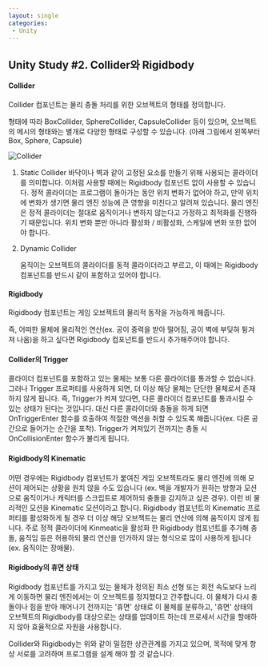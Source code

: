 ```yaml
---
layout: single
categories:
 - Unity
---
```




## Unity Study \#2. Collider와 Rigidbody

#### Collider

Collider 컴포넌트는 물리 충돌 처리를 위한 오브젝트의 형태를 정의합니다.

형태에 따라 BoxCollider, SphereCollider, CapsuleCollider 등이 있으며, 오브젝트의 메시의 형태와는 별개로 다양한 형태로 구성할 수 있습니다. (아래 그림에서 왼쪽부터 Box, Sphere, Capsule)

![Collider](https://user-images.githubusercontent.com/28036481/113551299-5fcf9100-962f-11eb-89d4-f2b085b2b8b1.jpg)

1. Static Collider
    바닥이나 벽과 같이 고정된 요소를 만들기 위해 사용되는 콜라이더를 의미합니다. 이처럼 사용할 때에는 Rigidbody 컴포넌트 없이 사용할 수 있습니다. 정적 콜라이더는 프로그램이 돌아가는 동안 위치 변화가 없어야 하고, 만약 위치에 변화가 생기면 물리 엔진 성능에 큰 영향을 미친다고 알려져 있습니다. 물리 엔진은 정적 콜라이더는 절대로 움직이거나 변하지 않는다고 가정하고 최적화를 진행하기 때문입니다. 위치 변화 뿐만 아니라 활성화 / 비활성화, 스케일에 변화 또한 없어야 합니다. 

2. Dynamic Collider

    움직이는 오브젝트의 콜라이더를 동적 콜라이더라고 부르고, 이 때에는 Rigidbody 컴포넌트를 반드시 같이 포함하고 있어야 합니다.



#### Rigidbody

Rigidbody 컴포넌트는 게임 오브젝트의 물리적 동작을 가능하게 해줍니다. 

즉, 어떠한 물체에 물리적인 연산(ex. 공이 중력을 받아 떨어짐, 공이 벽에 부딪혀 튕겨져 나옴)을 하고 싶다면 Rigidbody 컴포넌트를 반드시 추가해주어야 합니다.



#### Collider의 Trigger

콜라이더 컴포넌트를 포함하고 있는 물체는 보통 다른 콜라이더를 통과할 수 없습니다. 그러나 Trigger 프로퍼티를  사용하게 되면, 더 이상 해당 물체는 단단한 물체로서 존재하지 않게 됩니다. 즉, Trigger가 켜져 있다면, 다른 콜라이더 컴포넌트를 통과시킬 수 있는 상태가 된다는 것입니다. 대신 다른 콜라이더와 충돌을 하게 되면 OnTriggerEnter 함수를 호출하여 적절한 액션을 취할 수 있도록 해줍니다(ex. 다른 공간으로 들어가는 순간을 포착). Trigger가 켜져있기 전까지는 충돌 시 OnCollisionEnter 함수가 불리게 됩니다. 

#### Rigidbody의 Kinematic

어떤 경우에는 Rigidbody 컴포넌트가 붙여진 게임 오브젝트라도 물리 엔진에 의해 모션이 제어되는 상황을 원치 않을 수도 있습니다 (ex. 벽을 개발자가 원하는 방향과 모션으로 움직이거나 캐릭터를 스크립트로 제어하되 충돌을 감지하고 싶은 경우). 이런 비 물리적인 모션을 Kinematic 모션이라고 합니다. Rigidbody 컴포넌트의 Kinematic 프로퍼티를 활성화하게 될 경우 더 이상 해당 오브젝트는 물리 연산에 의해 움직이지 않게 됩니다. 주로 정적 콜라이더에 Kinmeatic을 활성화 한 Rigidbody 컴포넌트를 추가해 충돌, 움직임 등은 허용하되 물리 연산을 인가하지 않는 형식으로 많이 사용하게 됩니다 (ex. 움직이는 장애물). 

#### Rigidbody의 휴면 상태

Rigidbody 컴포넌트를 가지고 있는 물체가 정의된 최소 선형 또는 회전 속도보다 느리게 이동하면 물리 엔진에서는 이 오브젝트를 정지했다고 간주합니다. 이 물체가 다시 충돌이나 힘을 받아 깨어나기 전까지는 '휴면' 상태로 이 물체를 분류하고, '휴면' 상태의 오브젝트의 Rigidbody를 대상으로는 상태를 업데이트 하는데 프로세서 시간을 할애하지 않아 효율적으로 자원을 사용합니다.



Collider와 Rigidbody는 위와 같이 밀접한 상관관계를 가지고 있으며, 목적에 맞게 항상 서로를 고려하며 프로그램을 설계 해야 할 것 같습니다.